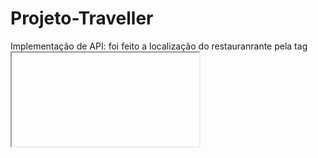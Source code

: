 # Projeto-Traveller
Implementação de API:
foi feito a localização do restauranrante pela tag <iframe>
e foi colocado a localização do usuario
   
https://www.figma.com/file/l8pYTRyxC4BKyHzNUjV18m/Site-Traveller?node-id=0%3A1
framework do site traveller
